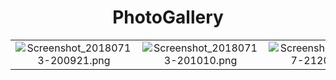 <div align="center">

# PhotoGallery

|||||
|:--:|:--:|:--:|:--:|
|![Screenshot_20180713-200921.png](https://upload-images.jianshu.io/upload_images/9140378-6d53d3b42b4ded04.png?imageMogr2/auto-orient/strip%7CimageView2/2/w/240)|![Screenshot_20180713-201010.png](https://upload-images.jianshu.io/upload_images/9140378-d55b9490519113d4.png?imageMogr2/auto-orient/strip%7CimageView2/2/w/240)|![Screenshot_20180717-212052.png](https://upload-images.jianshu.io/upload_images/9140378-ab3e04ee91e30326.png?imageMogr2/auto-orient/strip%7CimageView2/2/w/240)|![](https://upload-images.jianshu.io/upload_images/9140378-cf01ba0363b70f60.png?imageMogr2/auto-orient/strip%7CimageView2/2/w/240)|

</div>
